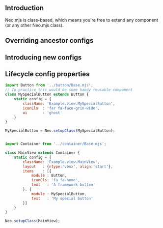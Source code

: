 ## Introduction

Neo.mjs is class-based, which means you're free to extend any component (or any other Neo.mjs class).


## Overriding ancestor configs

## Introducing new configs

## Lifecycle config properties

```javascript live-preview
import Button from '../button/Base.mjs';
// In practice this would be some handy reusable component
class MySpecialButton extends Button {
    static config = {
        className: 'Example.view.MySpecialButton',
        iconCls  : 'far fa-face-grin-wide',
        ui       : 'ghost'
    }
}

MySpecialButton = Neo.setupClass(MySpecialButton);


import Container from '../container/Base.mjs';

class MainView extends Container {
    static config = {
        className: 'Example.view.MainView',
        layout   : {ntype:'vbox', align:'start'},
        items    : [{
            module : Button,
            iconCls: 'fa fa-home',
            text   : 'A framework button'
        }, {
            module : MySpecialButton,
            text   : 'My special button'
        }]
    }
}

Neo.setupClass(MainView);
```

